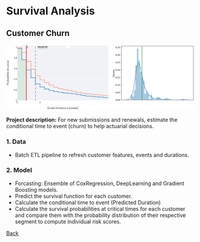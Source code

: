 # Survival Analysis
## Customer Churn
![](/images/customer_churn.png)

**Project description:** For new submissions and renewals, estimate the conditional time to event (churn) to help actuarial decisions.

### 1. Data
* Batch ETL pipeline to refresh customer features, events and durations.

### 2. Model
* Forcasting: Ensemble of CoxRegression, DeepLearning and Gradient Boosting models.
* Predict the survival function for each customer.
* Calculate the conditional time to event (Predicted Duration)
* Calculate the survival probabilities at critical times for each customer and compare them with the probability distribution of their respective segment to compute individual risk scores.

[Back](https://cotedave.github.io/)
